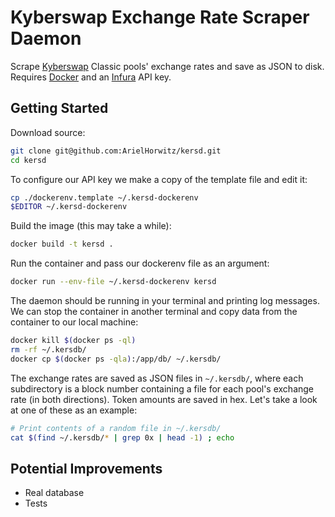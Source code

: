 # Kyberswap Exchange Rate Scraper Daemon

Scrape [Kyberswap](https://kyberswap.com) Classic pools' exchange rates and save as JSON to disk. Requires [Docker](https://www.docker.com) and an [Infura](https://infura.io) API key.

## Getting Started
Download source:
```bash
git clone git@github.com:ArielHorwitz/kersd.git
cd kersd
```

To configure our API key we make a copy of the template file and edit it:
```bash
cp ./dockerenv.template ~/.kersd-dockerenv
$EDITOR ~/.kersd-dockerenv
```

Build the image (this may take a while):
```bash
docker build -t kersd .
```

Run the container and pass our dockerenv file as an argument:
```bash
docker run --env-file ~/.kersd-dockerenv kersd
```

The daemon should be running in your terminal and printing log messages. We can stop the container in another terminal and copy data from the container to our local machine:
```bash
docker kill $(docker ps -ql)
rm -rf ~/.kersdb/
docker cp $(docker ps -qla):/app/db/ ~/.kersdb/
```

The exchange rates are saved as JSON files in `~/.kersdb/`, where each subdirectory is a block number containing a file for each pool's exchange rate (in both directions). Token amounts are saved in hex. Let's take a look at one of these as an example:
```bash
# Print contents of a random file in ~/.kersdb/
cat $(find ~/.kersdb/* | grep 0x | head -1) ; echo
```

## Potential Improvements
- Real database
- Tests
